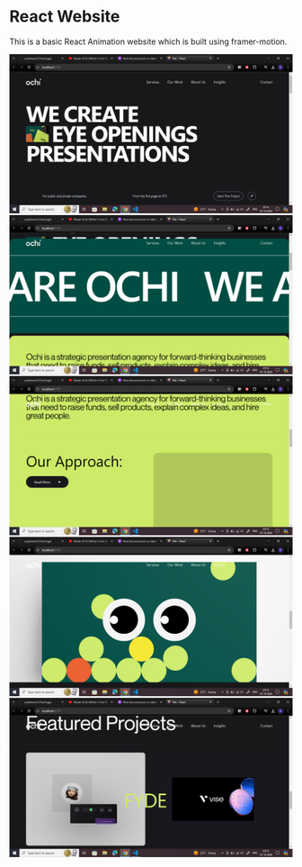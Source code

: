# React Website

This is a basic React Animation website which is built using framer-motion.

![Screenshot](public/1.png)
![Screenshot](public/2.png)
![Screenshot](public/3.png)
![Screenshot](public/4.png)
![Screenshot](public/5.png)





 
 
